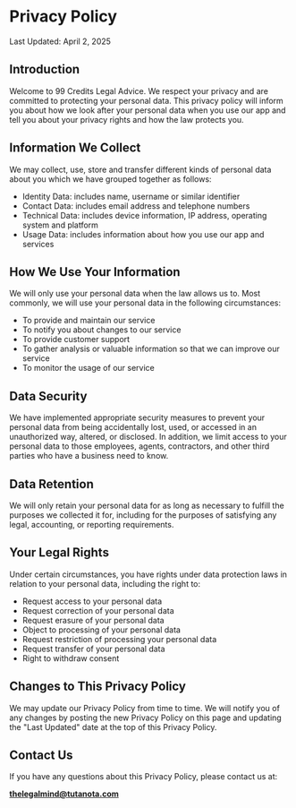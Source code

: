 # Privacy Policy

Last Updated: April 2, 2025

## Introduction

Welcome to 99 Credits Legal Advice. We respect your privacy and are committed to protecting your personal data. This privacy policy will inform you about how we look after your personal data when you use our app and tell you about your privacy rights and how the law protects you.

## Information We Collect

We may collect, use, store and transfer different kinds of personal data about you which we have grouped together as follows:

- Identity Data: includes name, username or similar identifier
- Contact Data: includes email address and telephone numbers
- Technical Data: includes device information, IP address, operating system and platform
- Usage Data: includes information about how you use our app and services

## How We Use Your Information

We will only use your personal data when the law allows us to. Most commonly, we will use your personal data in the following circumstances:

- To provide and maintain our service
- To notify you about changes to our service
- To provide customer support
- To gather analysis or valuable information so that we can improve our service
- To monitor the usage of our service

## Data Security

We have implemented appropriate security measures to prevent your personal data from being accidentally lost, used, or accessed in an unauthorized way, altered, or disclosed. In addition, we limit access to your personal data to those employees, agents, contractors, and other third parties who have a business need to know.

## Data Retention

We will only retain your personal data for as long as necessary to fulfill the purposes we collected it for, including for the purposes of satisfying any legal, accounting, or reporting requirements.

## Your Legal Rights

Under certain circumstances, you have rights under data protection laws in relation to your personal data, including the right to:

- Request access to your personal data
- Request correction of your personal data
- Request erasure of your personal data
- Object to processing of your personal data
- Request restriction of processing your personal data
- Request transfer of your personal data
- Right to withdraw consent

## Changes to This Privacy Policy

We may update our Privacy Policy from time to time. We will notify you of any changes by posting the new Privacy Policy on this page and updating the "Last Updated" date at the top of this Privacy Policy.

## Contact Us

If you have any questions about this Privacy Policy, please contact us at:

**thelegalmind@tutanota.com**